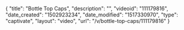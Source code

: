 {
    "title": "Bottle Top Caps",
    "description": "",
    "videoid": "111179816",
    "date_created": "1502923234",
    "date_modified": "1517330970",
    "type": "captivate",
    "layout": "video",
    "url": "\/v\/bottle-top-caps\/111179816"
}